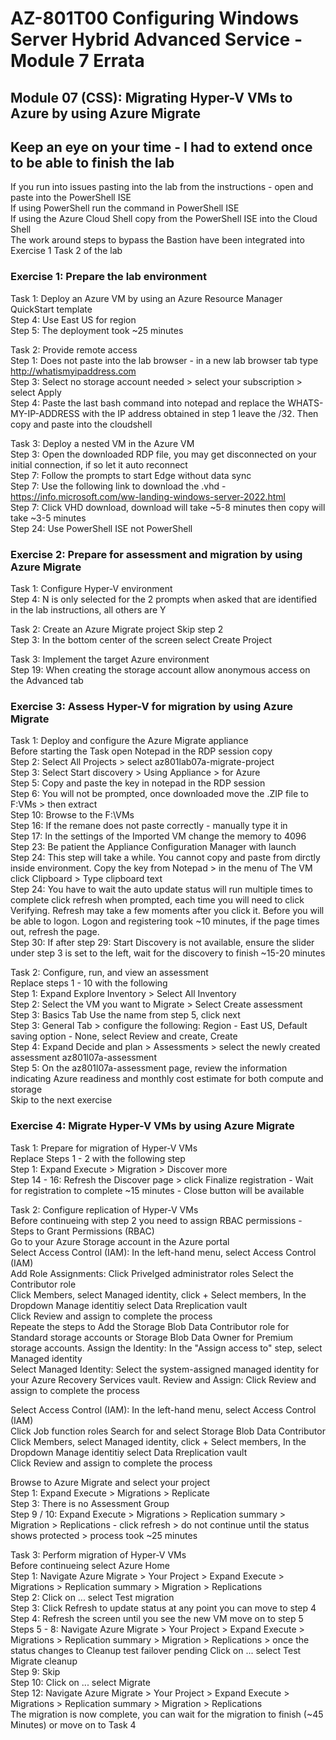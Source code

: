 # AZ-801T00 Configuring Windows Server  Hybrid Advanced Service - Module 7 Errata

## Module 07 (CSS): Migrating Hyper-V VMs to Azure by using Azure Migrate

## Keep an eye on your time - I had to extend once to be able to finish the lab

If you run into issues pasting into the lab from the instructions - open and paste into the PowerShell ISE <br>
If using PowerShell run the command in PowerShell ISE <br>
If using the Azure Cloud Shell copy from the PowerShell ISE into the Cloud Shell <br>
The work around steps to bypass the Bastion have been integrated into Exercise 1 Task 2 of the lab <br>

### Exercise 1: Prepare the lab environment

Task 1: Deploy an Azure VM by using an Azure Resource Manager QuickStart template<br>
Step 4: Use East US for region<br>
Step 5: The deployment took ~25 minutes <br>

Task 2: Provide remote access<br>
Step 1: Does not paste into the lab browser - in a new lab browser tab type http://whatismyipaddress.com <br>
Step 3: Select no storage account needed > select your subscription > select Apply <br>
Step 4: Paste the last bash command into notepad and replace the WHATS-MY-IP-ADDRESS with the IP address obtained in step 1 leave the /32.  Then copy and paste into the cloudshell <br>

Task 3: Deploy a nested VM in the Azure VM<br>
Step 3: Open the downloaded RDP file, you may get disconnected on your initial connection, if so let it auto reconnect <br>
Step 7: Follow the prompts to start Edge without data sync <br>
Step 7: Use the following link to download the .vhd - https://info.microsoft.com/ww-landing-windows-server-2022.html <br>
Step 7: Click VHD download, download will take ~5-8 minutes then copy will take ~3-5 minutes <br>
Step 24: Use PowerShell ISE not PowerShell<br>

### Exercise 2: Prepare for assessment and migration by using Azure Migrate

Task 1: Configure Hyper-V environment<br>
Step 4: N is only selected for the 2 prompts when asked that are identified in the lab instructions, all others are Y<br>

Task 2: Create an Azure Migrate project
Skip step 2 <br>
Step 3: In the bottom center of the screen select Create Project

Task 3: Implement the target Azure environment<br>
Step 19: When creating the storage account allow anonymous access on the Advanced tab<br>

### Exercise 3: Assess Hyper-V for migration by using Azure Migrate

Task 1: Deploy and configure the Azure Migrate appliance<br>
Before starting the Task open Notepad in the RDP session copy<br>
Step 2: Select All Projects > select az801lab07a-migrate-project <br>
Step 3: Select Start discovery > Using Appliance > for Azure <br>
Step 5: Copy and paste the key in notepad in the RDP session<br>
Step 6: You will not be prompted, once downloaded move the .ZIP file to F:VMs > then extract<br>
Step 10: Browse to the F:\VMs <br>
Step 16: If the remane does not paste correctly - manually type it in <br>
Step 17: In the settings of the Imported VM change the memory to 4096 <br> 
Step 23: Be patient the Appliance Configuration Manager with launch <br>
Step 24: This step will take a while. You cannot copy and paste from dirctly inside environment.  Copy the key from Notepad > in the menu of The VM click Clipboard > Type clipboard text <br>
Step 24: You have to wait the auto update status will run multiple times to complete click refresh when prompted, each time you will need to click Verifying.  Refresh may take a few moments after you click it.  Before you will be able to logon. Logon and registering took ~10 minutes, if the page times out, refresh the page.<br>
Step 30: If after step 29: Start Discovery is not available, ensure the slider under step 3 is set to the left, wait for the discovery to finish ~15-20 minutes <br>

Task 2: Configure, run, and view an assessment<br>
Replace steps 1 - 10 with the following <br>
Step 1: Expand Explore Inventory > Select All Inventory <br>
Step 2: Select the VM you want to Migrate > Select Create assessment <br>
Step 3: Basics Tab Use the name from step 5, click next<br>
Step 3: General Tab > configure the following: Region - East US, Default saving option - None, select Review and create, Create <br>
Step 4: Expand Decide and plan > Assessments > select the newly created assessment az801l07a-assessment <br>
Step 5: On the az801l07a-assessment page, review the information indicating Azure readiness and monthly cost estimate for both compute and storage <br>
Skip to the next exercise <br>

### Exercise 4: Migrate Hyper-V VMs by using Azure Migrate

Task 1: Prepare for migration of Hyper-V VMs <br>
Replace Steps 1 - 2 with the following step<br>
Step 1: Expand Execute > Migration > Discover more <br>
Step 14 - 16: Refresh the Discover page > click Finalize registration - Wait for registration to complete ~15 minutes - Close button will be available <br>

Task 2: Configure replication of Hyper-V VMs <br>
Before continueing with step 2 you need to assign RBAC permissions - Steps to Grant Permissions (RBAC) <br>
Go to your Azure Storage account in the Azure portal <br>
Select Access Control (IAM): In the left-hand menu, select Access Control (IAM) <br>
Add Role Assignments: Click Privelged administrator roles
Select the Contributor role <br>
Click Members, select Managed identity, click + Select members, In the Dropdown Manage identitiy select Data Rreplication vault<br>
Click Review and assign to complete the process <br>
Repeate the steps to Add the Storage Blob Data Contributor role for Standard storage accounts or Storage Blob Data Owner for Premium storage accounts. 
Assign the Identity: In the "Assign access to" step, select Managed identity <br>
Select Managed Identity: Select the system-assigned managed identity for your Azure Recovery Services vault. 
Review and Assign: Click Review and assign to complete the process

Select Access Control (IAM): In the left-hand menu, select Access Control (IAM) <br>
Click Job function roles
Search for and select Storage Blob Data Contributor <br>
Click Members, select Managed identity, click + Select members, In the Dropdown Manage identitiy select Data Rreplication vault<br>
Click Review and assign to complete the process <br>

Browse to Azure Migrate and select your project <br>
Step 1: Expand Execute > Migrations > Replicate <br>
Step 3: There is no Assessment Group <br>
Step 9 / 10: Expand Execute > Migrations > Replication summary > Migration > Replications - click refresh > do not continue until the status shows protected > process took ~25 minutes<br>

Task 3: Perform migration of Hyper-V VMs <br>
Before continueing select Azure Home  <br>
Step 1: Navigate Azure Migrate > Your Project > Expand Execute > Migrations > Replication summary > Migration > Replications <br>
Step 2: Click on ... select Test migration <br>
Step 3: Click Refresh to update status at any point you can move to step 4 <br>
Step 4: Refresh the screen until you see the new VM move on to step 5 <br>
Steps 5 - 8: Navigate Azure Migrate > Your Project > Expand Execute > Migrations > Replication summary > Migration > Replications > once the status changes to Cleanup test failover pending Click on ... select Test Migrate cleanup <br>
Step 9: Skip <br>
Step 10: Click on ... select Migrate <br>
Step 12: Navigate Azure Migrate > Your Project > Expand Execute > Migrations > Replication summary > Migration > Replications <br>
The migration is now complete, you can wait for the migration to finish (~45 Minutes) or move on to Task 4 <br>






